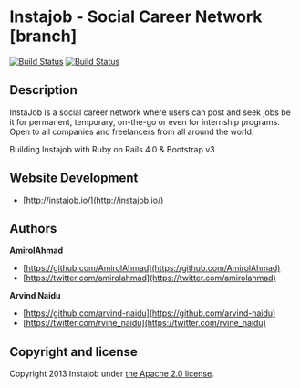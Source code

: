 Instajob - Social Career Network [branch]
=========

[![Build Status](https://snap-ci.com/VPjro6wMOk3ly9CwmdNg5YsZWchXmmSS4If93uXVXKg/build_image)](https://snap-ci.com/projects/Instajob/instajob/build_history) [![Build Status](https://travis-ci.org/Instajob/instajob.png?branch=master)](https://travis-ci.org/Instajob/instajob)

## Description

InstaJob is a social career network where users can post and seek jobs be it for permanent, temporary, on-the-go or even for internship programs. Open to all companies and freelancers from all around the world.

Building Instajob with Ruby on Rails 4.0 & Bootstrap v3

## Website Development
+ [http://instajob.io/](http://instajob.io/)

## Authors

**AmirolAhmad**
+ [https://github.com/AmirolAhmad](https://github.com/AmirolAhmad)
+ [https://twitter.com/amirolahmad](https://twitter.com/amirolahmad)

**Arvind Naidu**
+ [https://github.com/arvind-naidu](https://github.com/arvind-naidu)
+ [https://twitter.com/rvine_naidu](https://twitter.com/rvine_naidu)

## Copyright and license

Copyright 2013 Instajob under [the Apache 2.0 license](LICENSE).
